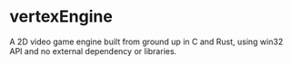 ﻿# vertexEngine

A 2D video game engine built from ground up in C and Rust, using win32 API and no external dependency or libraries.